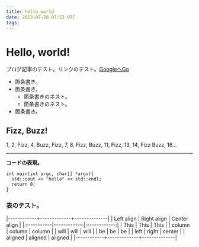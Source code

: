 ```yaml
---
title: hello_world
date: 2013-07-28 07:52 UTC
tags:
---
```


# Hello, world!
ブログ記事のテスト。リンクのテスト。[GoogleへGo](http://google.com)

 - 箇条書き。
 - 箇条書き。
   - 箇条書きのネスト。
   - 箇条書きのネスト。
 - 箇条書き。

## Fizz, Buzz!
 1, 2, Fizz, 4, Buzz, Fizz, 7, 8, Fizz, Buzz, 11, Fizz, 13, 14, Fizz Buzz, 16...

***

**コードの表現。**

```
int main(int argc, char[] *argv){
  std::cout << "hello" << std::endl;
  return 0;
}
```

### 表のテスト。

|------------+-------------+--------------|
| Left align | Right align | Center align |
|:-----------|------------:|:------------:|
| This       |        This |     This     |
| column     |      column |    column    |
| will       |        will |     will     |
| be         |          be |      be      |
| left       |       right |    center    |
| aligned    |     aligned |   aligned    |
|------------+-------------+--------------|

